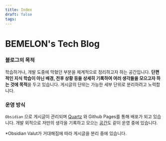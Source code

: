 ```yaml
---
title: Index
draft: false
tags:
---
```

# BEMELON's Tech Blog 

### 블로그의 목적  
학습하거나, 개발 도중에 막혔던 부분을 체계적으로 정리하고자 하는 공간입니다. **단편적인 지식 학습이 아닌 배경, 전후 상황 등을 상세히 기록하여 여러 생각들을 모으고자 하는 것에 목적**을 두고 있습니다. 게시글의 단위는 가능한 세부 단위로 분리하려고 노력합니다. 

### 운영 방식
`Obsidian` 으로 게시글이 관리되며 [Quartz](https://quartz.jzhao.xyz/) 와 Github Pages를 통해 배포가 되고 있습니다. 개발 외적으로 저만의 생각을 기록하고 모으는 [공간](https;//blog.bemelon.me)도 같이 운영 중에 있습니다.  

*Obsidian Valut가 거대해짐에 따라 게시글을 분리 중에 있습니다. 

